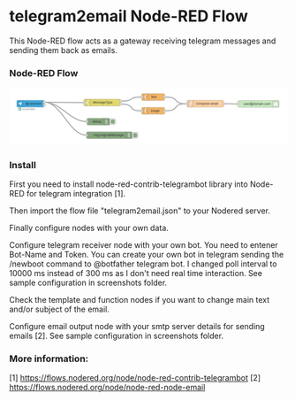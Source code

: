 # telegram2email Node-RED Flow
This Node-RED flow acts as a gateway receiving telegram messages and sending them back as emails.

### Node-RED Flow
![NodeRed Flow image](screenshots/telegram2email-flow.png?raw=true "flow")

### Install
First you need to install node-red-contrib-telegrambot library into Node-RED for telegram integration [1].

Then import the flow file "telegram2email.json" to your Nodered server.

Finally configure nodes with your own data.

Configure telegram receiver node with your own bot. You need to entener Bot-Name and Token.
You can create your own bot in telegram sending the /newboot command to @botfather telegram bot.
I changed poll interval to 10000 ms instead of 300 ms as I don't need real time interaction.
See sample configuration in screenshots folder.

Check the template and function nodes if you want to change main text and/or subject of the email.

Configure email output node with your smtp server details for sending emails [2].
See sample configuration in screenshots folder.

### More information:
[1] https://flows.nodered.org/node/node-red-contrib-telegrambot
[2] https://flows.nodered.org/node/node-red-node-email
